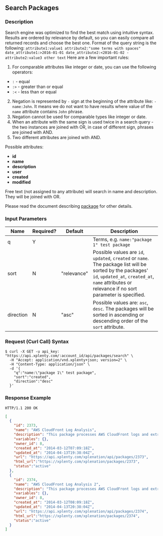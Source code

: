## Search Packages

### Description
Search engine was optimized to find the best match using intuitive syntax. Results are ordered by relevance by default, so you can easily compare all returned records and choose the best one.
Format of the query string is the following:
`attribute1:value1 attribute2:"some terms with spaces" date_attribute1:>2016-01-01 date_attribute2:<2016-01-02 -attribute2:value3 other text`
Here are a few important rules:

1. For comparable attributes like integer or date, you can use the following operators:
  * `:` - equal
  * `:>` - greater than or equal
  * `:<` - less than or equal
2. Negation is represented by `-` sign at the beginning of the attribute like: `-name:John`. It means we do not want to have results where value of the `name` attribute contains `John` phrase.
3. Negation cannot be used for comparable types like integer or date.
3. When an attribute with the same sign is used twice in a search query - the two instances are joined with OR, in case of different sign, phrases are joined with AND.
4. Two different attributes are joined with AND.

Possible attributes:

* **id**
* **name**
* **description**
* **user**
* **created**
* **modified**

Free text (not assigned to any attribute) will search in name and description. They will be joined with OR.

Please read the document describing [package](https://github.com/xplenty/xplenty-api-doc-v2/blob/master/resources/package.md) for other details.


### Input Parameters

|Name|Required?|Default|Description|
|----|---------|-------|-----------|
q|Y| |Terms, e.g. `name:"package 1" test package`
sort|N|"relevance"|Possible values are `id`, `updated`, `created` or `name`. The package list will be sorted by the packages' `id`, `updated_at`, `created_at`, `name` attributes or relevance if no sort parameter is specified.
direction|N|"asc"|Possible values are: `asc`, `desc`. The packages will be sorted in ascending or descending order of the `sort` attribute.

### Request (Curl Call) Syntax
```shell
$ curl -X GET -u api_key: "https://api.xplenty.com/:account_id/api/packages/search" \
  -H "Accept: application/vnd.xplenty+json; version=2" \
  -H "Content-Type: application/json" \
  -d '{
    "q":"name:\"package 1\" test package",
    "sort":"created",
    "direction":"desc"
  }'
```

### Response Example
```HTTP
HTTP/1.1 200 OK
```

```json
[
  {
    "id": 2373,
    "name": "AWS CloudFront Log Analysis",
    "description": "This package processes AWS CloudFront logs and extracts traffic information by time, geography and URIs",
    "variables": {},
    "owner_id": 8,
    "created_at": "2014-03-12T07:09:18Z",
    "updated_at": "2014-04-13T19:38:04Z",
    "url": "https://api.xplenty.com/xplenation/api/packages/2373",
    "html_url":"https://xplenty.com/xplenation/packages/2373",
    "status":"active"
  },
  {
    "id": 2374,
    "name": "AWS CloudFront Log Analysis 2",
    "description": "This package processes AWS CloudFront logs and extracts traffic information by time, geography and URIs",
    "variables": {},
    "owner_id": 8,
    "created_at": "2014-03-12T08:09:18Z",
    "updated_at": "2014-04-13T20:38:04Z",
    "url": "https://api.xplenty.com/xplenation/api/packages/2374",
    "html_url":"https://xplenty.com/xplenation/packages/2374",
    "status":"active"
  }
]
```
